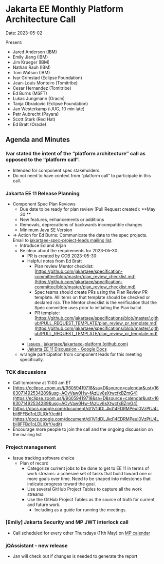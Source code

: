 # Jakarta EE Monthly Platform Architecture Call

Date: 2023-05-02

Present:

* Jared Anderson (IBM)
* Emily Jiang (IBM)
* Jim Krueger (IBM)
* Nathan Rauh (IBM)
* Tom Watson (IBM)
* Ivar Grimstad (Eclipse Foundation)
* Jean-Louis Monteiro (Tomitribe)
* Cesar Hernandez (Tomitribe)
* Ed Burns (MSFT)
* Lukas Jungmann (Oracle)
* Tanja Obradovic (Eclipse Foundation)
* Jan Westerkamp (iJUG, 10 min late)
* Petr Aubrecht (Payara)
* Scott Stark (Red Hat)
* Ed Bratt (Oracle)

## Agenda and Minutes

### Ivar stated the intent of the “platform architecture” call as opposed to the “platform call”.

* Intended for component spec stakeholders.
* Do not need to have context  from “platform call” to participate in this call. 

### Jakarta EE 11 Release Planning

* Component Spec Plan Reviews
    * Due date to be ready for plan review (Pull Request created): **May 30 **
    * New features, enhancements or additions
    * Removals, deprecations of backwards incompatible changes
    * Minimum Java SE Version
* => Action for Ed Burns: Communicate the date to the spec projects. Email to [jakartaee-spec-project-leads mailing list](https://accounts.eclipse.org/mailing-list/jakartaee-spec-project-leads).
    * Introduce Ed and Arjan
    * Be clear about the requirements for 2023-05-30:
        * PR is created by COB 2023-05-30
        * Helpful notes from Ed Bratt
            * Plan review Mentor checklist: [https://github.com/jakartaee/specification-committee/blob/master/plan_review_checklist.md](https://github.com/jakartaee/specification-committee/blob/master/plan_review_checklist.md)
            * Spec teams should create PRs using the Plan Review PR template. All items on that template should be checked or declared n/a. The Mentor checklist is the verification that the Spec committee uses prior to initiating the Plan ballot.
            * PR template: [https://github.com/jakartaee/specifications/blob/master/.github/PULL_REQUEST_TEMPLATE/plan_review_pr_template.md](https://github.com/jakartaee/specifications/blob/master/.github/PULL_REQUEST_TEMPLATE/plan_review_pr_template.md)
            * 
        * [Issues · jakartaee/jakartaee-platform (github.com)](https://github.com/jakartaee/jakartaee-platform/issues?q=is%3Aissue+is%3Aopen+label%3AEE11)
        * [Jakarta EE 11 Discussion - Google Docs](https://docs.google.com/document/d/1m-dkvbL0iFFzitO4vt1SVq6GGSJyFdCDM2NU_FzGS10/edit#heading=h.1oyn459kodrn)
    * wrangle participation from component leads for this meeting specifically. 

### TCK discussions

* Call tomorrow at 11:00 am ET
* [https://eclipse.zoom.us/j/96059419718&sa=D&source=calendar&ust=1683071492534289&usg=AOvVaw0Hw-fAzUv8sXtwcfxBZmG4](https://eclipse.zoom.us/j/96059419718&sa=D&source=calendar&ust=1683071492534289&usg=AOvVaw0Hw-fAzUv8sXtwcfxBZmG4)
* [https://docs.google.com/document/d/1V1dDLJkd14EDRMPeuI0VzPtU4Lbli8FFBd1pLDLlOrY/edit](https://docs.google.com/document/d/1V1dDLJkd14EDRMPeuI0VzPtU4Lbli8FFBd1pLDLlOrY/edit)
* Encourage more people to join the call and the ongoing discussion on the mailing list 

### Project management

* Issue tracking software choice
    * Plan of record
        * Categorize current jobs to be done to get to EE 11 in terms of work streams: a cohesive set of tasks that build toward one or more goals over time. Need to be shaped into milestones that indicate progress toward the goal.
        * Use several GitHub Project Tables to capture all the work streams.
        * Use the GitHub Project Tables as the source of truth for current and future work.
            * Including as a guide for running the meetings. 

### [Emily] Jakarta Security and MP JWT interlock call

* Call scheduled for every other Thursdays (11th May) on [MP calendar](https://calendar.google.com/calendar/u/0/embed?src=gbnbc373ga40n0tvbl88nkc3r4@group.calendar.google.com&ctz=GMT&pli=1) 

### jQAssistant - new release

* Jan will check out if changes is needed to generate the report